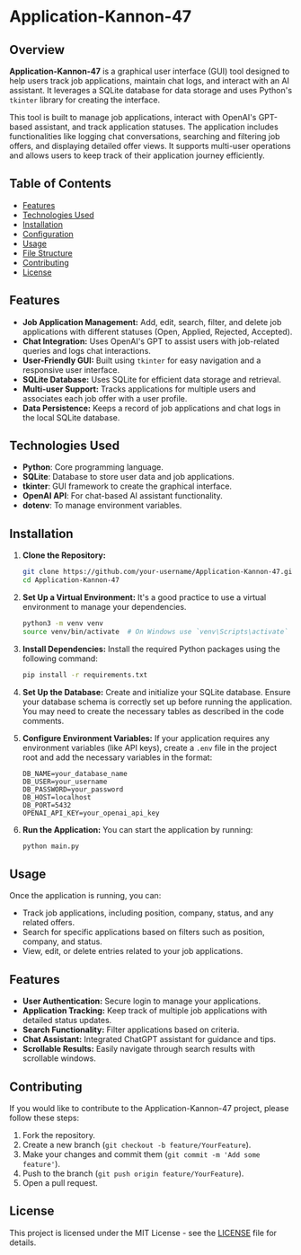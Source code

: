 # Application-Kannon-47

## Overview

**Application-Kannon-47** is a graphical user interface (GUI) tool designed to help users track job applications, maintain chat logs, and interact with an AI assistant. It leverages a SQLite database for data storage and uses Python's `tkinter` library for creating the interface.

This tool is built to manage job applications, interact with OpenAI's GPT-based assistant, and track application statuses. The application includes functionalities like logging chat conversations, searching and filtering job offers, and displaying detailed offer views. It supports multi-user operations and allows users to keep track of their application journey efficiently.

## Table of Contents
- [Features](#features)
- [Technologies Used](#technologies-used)
- [Installation](#installation)
- [Configuration](#configuration)
- [Usage](#usage)
- [File Structure](#file-structure)
- [Contributing](#contributing)
- [License](#license)

## Features

- **Job Application Management:** Add, edit, search, filter, and delete job applications with different statuses (Open, Applied, Rejected, Accepted).
- **Chat Integration:** Uses OpenAI's GPT to assist users with job-related queries and logs chat interactions.
- **User-Friendly GUI:** Built using `tkinter` for easy navigation and a responsive user interface.
- **SQLite Database:** Uses SQLite for efficient data storage and retrieval.
- **Multi-user Support:** Tracks applications for multiple users and associates each job offer with a user profile.
- **Data Persistence:** Keeps a record of job applications and chat logs in the local SQLite database.

## Technologies Used

- **Python**: Core programming language.
- **SQLite**: Database to store user data and job applications.
- **tkinter**: GUI framework to create the graphical interface.
- **OpenAI API**: For chat-based AI assistant functionality.
- **dotenv**: To manage environment variables.

## Installation

1. **Clone the Repository:**
   ```bash
   git clone https://github.com/your-username/Application-Kannon-47.git
   cd Application-Kannon-47

2. **Set Up a Virtual Environment:**
   It's a good practice to use a virtual environment to manage your dependencies.

   ```bash
   python3 -m venv venv
   source venv/bin/activate  # On Windows use `venv\Scripts\activate`

3. **Install Dependencies:**
   Install the required Python packages using the following command:
   ```bash
   pip install -r requirements.txt

4. **Set Up the Database:**
   Create and initialize your SQLite database. Ensure your database schema is correctly set up before running the application. You may need to create the necessary tables as described in the code comments.

5. **Configure Environment Variables:**
   If your application requires any environment variables (like API keys), create a `.env` file in the project root and add the necessary variables in the format:
   ```plaintext
   DB_NAME=your_database_name
   DB_USER=your_username
   DB_PASSWORD=your_password
   DB_HOST=localhost
   DB_PORT=5432
   OPENAI_API_KEY=your_openai_api_key

6. **Run the Application:**
   You can start the application by running:
   ```bash
   python main.py

## Usage

Once the application is running, you can:

- Track job applications, including position, company, status, and any related offers.
- Search for specific applications based on filters such as position, company, and status.
- View, edit, or delete entries related to your job applications.

## Features

- **User Authentication:** Secure login to manage your applications.
- **Application Tracking:** Keep track of multiple job applications with detailed status updates.
- **Search Functionality:** Filter applications based on criteria.
- **Chat Assistant:** Integrated ChatGPT assistant for guidance and tips.
- **Scrollable Results:** Easily navigate through search results with scrollable windows.

## Contributing

If you would like to contribute to the Application-Kannon-47 project, please follow these steps:

1. Fork the repository.
2. Create a new branch (`git checkout -b feature/YourFeature`).
3. Make your changes and commit them (`git commit -m 'Add some feature'`).
4. Push to the branch (`git push origin feature/YourFeature`).
5. Open a pull request.

## License

This project is licensed under the MIT License - see the [LICENSE](LICENSE) file for details.

